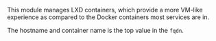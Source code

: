 This module manages LXD containers, which provide a more VM-like experience as compared to the Docker containers most services are in.

The hostname and container name is the top value in the `fqdn`.